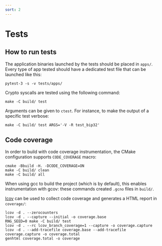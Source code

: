 ```yaml
---
sort: 2
---
```


# Tests

## How to run tests

The application binaries launched by the tests should be placed in `apps/`.
Every type of app tested should have a dedicated test file that can be launched like this:

```console
pytest-3 -s -v tests/apps/
```

Crypto syscalls are tested using the following command:

```console
make -C build/ test
```

Arguments can be given to `ctest`. For instance, to make the output of a
specific test verbose:

```console
make -C build/ test ARGS='-V -R test_bip32'
```

## Code coverage

In order to build with code coverage instrumentation, the CMake configuration supports `CODE_COVERAGE` macro:
```console
cmake -Bbuild -H. -DCODE_COVERAGE=ON
make -C build/ clean
make -C build/ all
```

When using gcc to build the project (which is by default), this enables instrumentation with gcov: these commands created `.gcno` files in `build/`.

[lcov](http://ltp.sourceforge.net/coverage/lcov.php) can be used to collect code coverage and generates a HTML report in `coverage/`:
```console
lcov -d . --zerocounters
lcov -d . --capture --initial -o coverage.base
RNG_SEED=0 make -C build/ test
lcov -d . --rc lcov_branch_coverage=1 --capture -o coverage.capture
lcov -d . --add-tracefile coverage.base --add-tracefile coverage.capture -o coverage.total
genhtml coverage.total -o coverage
```
